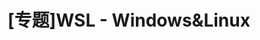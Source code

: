 ---
title: "[专题]WSL - Windows&Linux"
description: "Arch is The Best Linux OS"
hidemeat: true #隐藏作者元信息
---